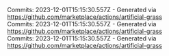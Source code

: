 Commits: 2023-12-01T15:15:30.557Z - Generated via https://github.com/marketplace/actions/artificial-grass
<br>
Commits: 2023-12-01T15:15:30.557Z - Generated via https://github.com/marketplace/actions/artificial-grass
<br>
Commits: 2023-12-01T15:15:30.557Z - Generated via https://github.com/marketplace/actions/artificial-grass
<br>
